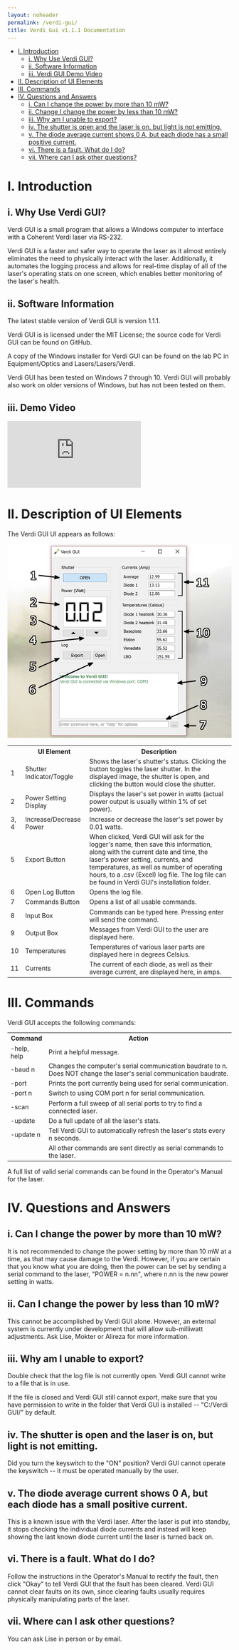 ```yaml
---
layout: noheader
permalink: /verdi-gui/
title: Verdi Gui v1.1.1 Documentation
---
```


<ul class="table-of-contents">
  <li><a href="#I">I. Introduction</a>
    <ul class="table-of-contents">
      <li><a href="#I-i">i. Why Use Verdi GUI?</a></li>
      <li><a href="#I-ii">ii. Software Information</a></li>
      <li><a href="#I-iii">iii. Verdi GUI Demo Video</a></li>
    </ul>
  </li>
  <li><a href="#II">II. Description of UI Elements</a></li>
  <li><a href="#III">III. Commands</a></li>
  <li><a href="#IV">IV. Questions and Answers</a>
    <ul class="table-of-contents">
      <li><a href="#IV-i">i. Can I change the power by more than 10 mW?</a></li>
      <li><a href="#IV-ii">ii. Change I change the power by less than 10 mW?</a></li>
      <li><a href="#IV-iii">iii. Why am I unable to export?</a></li>
      <li><a href="#IV-iv">iv. The shutter is open and the laser is on, but light is not emitting.</a></li>
      <li><a href="#IV-v">v. The diode average current shows 0 A, but each diode has a small positive current.</a></li>
      <li><a href="#IV-vi">vi. There is a fault. What do I do?</a></li>
      <li><a href="#IV-vii">vii.  Where can I ask other questions?</a></li>
    </ul>
  </li>
</ul>

<a name="I"></a>
# I. Introduction

<a name="I-i"></a>
## i. Why Use Verdi GUI?

Verdi GUI is a small program that allows a Windows computer to interface with a Coherent Verdi laser via RS-232.

Verdi GUI is a faster and safer way to operate the laser as it almost entirely eliminates the need to physically interact with
the laser. Additionally, it automates the logging process and allows for real-time display of all of the laser's operating stats
on one screen, which enables better monitoring of the laser's health.

<a name="I-ii"></a>
## ii. Software Information

The latest stable version of Verdi GUI is version 1.1.1.

Verdi GUI is is licensed under the MIT License; the source code for Verdi GUI can be found on GitHub.

A copy of the Windows installer for Verdi GUI can be found on the lab PC in Equipment/Optics and Lasers/Lasers/Verdi.

Verdi GUI has been tested on Windows 7 through 10. Verdi GUI will probably also work on older versions of Windows, but has not
been tested on them.

<a name="I-iii"></a>
## iii. Demo Video

<div class="video"><iframe src="https://www.youtube.com/embed/ZaWmGg7Yhww" frameborder="0" allowfullscreen></iframe></div>

<a name="II"></a>
# II. Description of UI Elements

The Verdi GUI UI appears as follows:

![Screenshot of Verdi Gui](/assets/images/2016/verdi-gui-screenshot.png)

<table>
  <tr>
    <th>&nbsp;</th>
    <th>UI Element</th>
    <th>Description</th>
  </tr>
  
  <tr>
    <td>1</td>
    <td>Shutter Indicator/Toggle</td>
    <td>Shows the laser's shutter's status. Clicking the button toggles the laser shutter. In the displayed image, the shutter is
    open, and clicking the button would close the shutter.</td>
  </tr>
  
  <tr>
    <td>2</td>
    <td>Power Setting Display</td>
    <td>Displays the laser's set power in watts (actual power output is usually within 1% of set power).</td>
  </tr>
  
  <tr>
    <td>3, 4</td>
    <td>Increase/Decrease Power</td>
    <td>Increase or decrease the laser's set power by 0.01 watts.</td>
  </tr>

  <tr>
    <td>5</td>
    <td>Export Button</td>
    <td>When clicked, Verdi GUI will ask for the logger's name, then save this information, along with the current date and
    time, the laser's power setting, currents, and temperatures, as well as number of operating hours, to a .csv (Excel) log file.
    The log file can be found in Verdi GUI's installation folder.</td>
  </tr>
  
  <tr>
    <td>6</td>
    <td>Open Log Button</td>
    <td>Opens the log file.</td>
  </tr>
  
  <tr>
    <td>7</td>
    <td>Commands Button</td>
    <td>Opens a list of all usable commands.</td>
  </tr>
  
  <tr>
    <td>8</td>
    <td>Input Box</td>
    <td>Commands can be typed here. Pressing enter will send the command.</td>
  </tr>
  
  <tr>
    <td>9</td>
    <td>Output Box</td>
    <td>Messages from Verdi GUI to the user are displayed here.</td>
  </tr>
  
  <tr>
    <td>10</td>
    <td>Temperatures</td>
    <td>Temperatures of various laser parts are displayed here in degrees Celsius.</td>
  </tr>
  
  <tr>
    <td>11</td>
    <td>Currents</td>
    <td>The current of each diode, as well as their average current, are displayed here, in amps.</td>
  </tr>

</table>


<a name="III"></a>
# III. Commands

Verdi GUI accepts the following commands:

<table>

  <tr>
    <th>Command</th>
    <th>Action</th>
  </tr>
  
  <tr>
    <td>-help, help</td>
    <td>Print a helpful message.</td>
  </tr>
  
  <tr>
    <td>-baud n</td>
    <td>Changes the computer's serial communication baudrate to n. Does NOT change the laser's serial communication baudrate.</td>
  </tr>
  
  <tr>
    <td>-port</td>
    <td>Prints the port currently being used for serial communication.</td>
  </tr>
  
  <tr>
    <td>-port n</td>
    <td>Switch to using COM port n for serial communication.</td>
  </tr>
  
  <tr>
    <td>-scan</td>
    <td>Perform a full sweep of all serial ports to try to find a connected laser.</td>
  </tr>
  
  <tr>
    <td>-update</td>
    <td>Do a full update of all the laser's stats.</td>
  </tr>
  
  <tr>
    <td>-update n</td>
    <td>Tell Verdi GUI to automatically refresh the laser's stats every n seconds.</td>
  </tr>
  
  <tr>
    <td>&nbsp;</td>
    <td>All other commands are sent directly as serial commands to the laser.</td>
  </tr>
  
</table>

A full list of valid serial commands can be found in the Operator's Manual for the laser.

<a name="IV"></a>
# IV. Questions and Answers

<a name="IV-i"></a>
## i. Can I change the power by more than 10 mW?

It is not recommended to change the power setting by more than 10 mW at a time, as that may cause damage to the Verdi. However, if you are certain that you know what you are doing, then the power can be set by sending a serial command to the laser, "POWER = n.nn", where n.nn is the new power setting in watts.

<a name="IV-ii"></a>
## ii. Can I change the power by less than 10 mW?

This cannot be accomplished by Verdi GUI alone. However, an external system is currently under development that will allow sub-milliwatt adjustments. Ask Lise, Mokter or Alireza for more information.

<a name="IV-iii"></a>
## iii. Why am I unable to export?

Double check that the log file is not currently open. Verdi GUI cannot write to a file that is in use.

If the file is closed and Verdi GUI still cannot export, make sure that you have permission to write in the folder that Verdi GUI is installed -- "C:/Verdi GUI/" by default.

<a name="IV-iv"></a>
## iv. The shutter is open and the laser is on, but light is not emitting.

Did you turn the keyswitch to the "ON" position? Verdi GUI cannot operate the keyswitch -- it must be operated manually by the user.

<a name="IV-v"></a>
## v. The diode average current shows 0 A, but each diode has a small positive current.

This is a known issue with the Verdi laser. After the laser is put into standby, it stops checking the individual diode currents and instead will keep showing the last known diode current until the laser is turned back on.

<a name="IV-vi"></a>
## vi. There is a fault. What do I do?

Follow the instructions in the Operator's Manual to rectify the fault, then click "Okay" to tell Verdi GUI that the fault has been cleared. Verdi GUI cannot clear faults on its own, since clearing faults usually requires physically manipulating parts of the laser.

<a name="IV-vii"></a>
## vii. Where can I ask other questions?

You can ask Lise in person or by email.